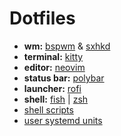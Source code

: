 # Dotfiles

- **wm:** [bspwm](https://github.com/hok7z/dotfiles/tree/main/.config/bspwm) & [sxhkd](https://github.com/hok7z/dotfiles/tree/main/.config/sxhkd)
- **terminal:** [kitty](https://github.com/hok7z/dotfiles/tree/main/.config/kitty)
- **editor:** [neovim](https://github.com/hok7z/dotfiles/tree/main/.config/nvim)
- **status bar:** [polybar](https://github.com/hok7z/dotfiles/tree/main/.config/polybar)
- **launcher:** [rofi](https://github.com/hok7z/dotfiles/tree/main/.config/rofi)
- **shell:** [fish](https://github.com/hok7z/dotfiles/tree/main/.config/fish) | [zsh](https://github.com/hok7z/dotfiles/tree/main/.config/zsh) 
- [shell scripts](https://github.com/hok7z/dotfiles/tree/main/.config/scripts)
- [user systemd units](https://github.com/hok7z/dotfiles/tree/main/.config/systemd/user)
